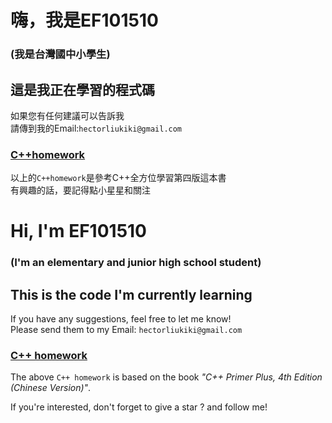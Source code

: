 

# 嗨，我是EF101510  
### (我是台灣國中小學生)
## 這是我正在學習的程式碼
如果您有任何建議可以告訴我   
請傳到我的Email:`hectorliukiki@gmail.com`
### [C++homework ](https://reurl.cc/lz1A4v)  
以上的`C++homework`是參考C++全方位學習第四版這本書   
有興趣的話，要記得點小星星和關注 



# Hi, I'm EF101510
### (I'm an elementary and junior high school student)
## This is the code I'm currently learning
If you have any suggestions, feel free to let me know!  
Please send them to my Email: `hectorliukiki@gmail.com`
### [C++ homework](https://reurl.cc/lz1A4v)  
The above `C++ homework` is based on the book *"C++ Primer Plus, 4th Edition (Chinese Version)"*.  

If you're interested, don't forget to give a star ? and follow me!



